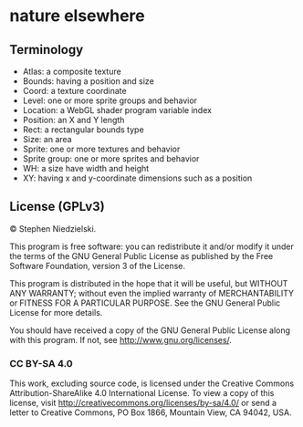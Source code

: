 # nature elsewhere

## Terminology

- Atlas: a composite texture
- Bounds: having a position and size
- Coord: a texture coordinate
- Level: one or more sprite groups and behavior
- Location: a WebGL shader program variable index
- Position: an X and Y length
- Rect: a rectangular bounds type
- Size: an area
- Sprite: one or more textures and behavior
- Sprite group: one or more sprites and behavior
- WH: a size have width and height
- XY: having x and y-coordinate dimensions such as a position

## License (GPLv3)

© Stephen Niedzielski.

This program is free software: you can redistribute it and/or modify it under
the terms of the GNU General Public License as published by the Free Software
Foundation, version 3 of the License.

This program is distributed in the hope that it will be useful, but WITHOUT ANY
WARRANTY; without even the implied warranty of MERCHANTABILITY or FITNESS FOR A
PARTICULAR PURPOSE. See the GNU General Public License for more details.

You should have received a copy of the GNU General Public License along with
this program. If not, see <http://www.gnu.org/licenses/>.

### CC BY-SA 4.0

This work, excluding source code, is licensed under the Creative Commons
Attribution-ShareAlike 4.0 International License. To view a copy of this
license, visit http://creativecommons.org/licenses/by-sa/4.0/ or send a letter
to Creative Commons, PO Box 1866, Mountain View, CA 94042, USA.
